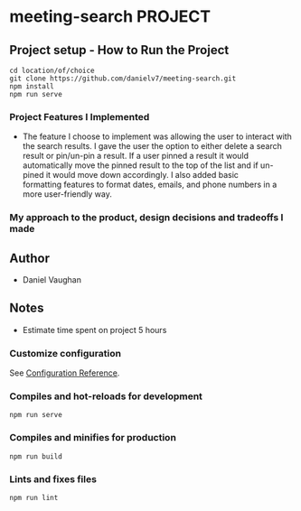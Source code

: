 # meeting-search PROJECT

## Project setup - How to Run the Project
```
cd location/of/choice
git clone https://github.com/danielv7/meeting-search.git
npm install
npm run serve
```
### Project Features I Implemented

- The feature I choose to implement was allowing the user to interact with the search results. I gave the user the option to either delete a search result or pin/un-pin a result. If a user pinned a result it would automatically move the pinned result to the top of the list and if un-pined it would move down accordingly. I also added basic formatting features to format dates, emails, and phone numbers in a more user-friendly way.

### My approach to the product, design decisions and tradeoffs I made


## Author

- Daniel Vaughan

## Notes

- Estimate time spent on project 5 hours





### Customize configuration
See [Configuration Reference](https://cli.vuejs.org/config/).

### Compiles and hot-reloads for development
```
npm run serve
```
### Compiles and minifies for production
```
npm run build
```
### Lints and fixes files
```
npm run lint
```
